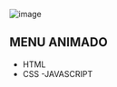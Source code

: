 ![image](https://github.com/dizedesign/57DayCode-Navigation-menu-bar-whit-indicator/assets/141795901/768dd162-de80-4390-980d-b748a2fb49a8)

## MENU ANIMADO 

- HTML
- CSS
-JAVASCRIPT
